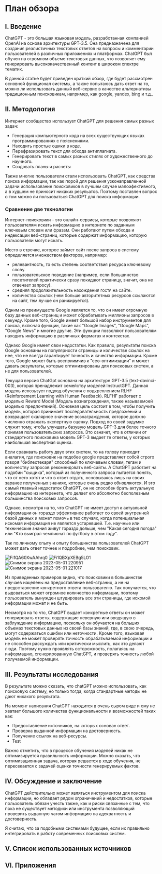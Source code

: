# План обзора

## I. Введение

ChatGPT - это большая языковая модель, разработанная компанией OpenAI на основе архитектуры GPT-3.5. Она предназначена для создания реалистичных текстовых ответов на вопросы и комментарии пользователей в различных приложениях и платформах. ChatGPT был обучен на огромном объеме текстовых данных, что позволяет ему генерировать высококачественный контент в широком спектре тематик.

В данной статье будет приведен краткий обзор, где будет рассмотрен основной функционал системы, а также попытаюсь дать ответ на то, можно ли использовать данный веб-сервис в качестве альтернативы традиционным поисковикам, например, как google, yandex, bing и т.д..

## II. Методология

Интернет сообщество использует ChatGPT для решения самых разных задач:

- Генерация компьютерного кода на всех существующих языках программированиях с пояснениями.
- Находить простые ошики в коде.
- Перефразировать текст для обхода антиплагиата.
- Генерировать текст в самых разных стилях от художественного до научного.
- Создовать планы и расчеты

Также многие пользователи стали использовать ChatGPT, как средства поиска информации, так как порой для решения узконаправленной задачи использование поисковиков в лучшем случае малоэфективного, а в худшем не приносит никаких резульатов. Поэтому поставлен вопрос о том можно ли пользоваться ChatGPT для поиска информации.

### Сравнение две технологии

Интернет-поисковики - это онлайн-сервисы, которые позволяют пользователям искать информацию в интернете по заданным ключевым словам или фразам. Они работают путем обхода и индексации веб-страниц, которые содержат информацию, которую пользователи могут искать. 

Место в строчке, которое займет сайт после запроса в систему определяется множеством факторов, например:
- релевантность, то есть степень соответствия ресурса ключевому слову.
- пользовательское поведение (например, если большинство посетителей практически сразу покидают страницу, значит, она не отвечает запросу).
- средняя продолжительность нахождения гостя на сайте.
- количество ссылок (чем больше авторитетных ресурсов ссылаются на сайт, тем лучше он ранжируется).

Одним из преимуществ Google является то, что он имеет огромную базу данных веб-страниц и может обрабатывать миллионы запросов в секунду. Кроме того, Google имеет большой набор инструментов для поиска, включая функции, такие как "Google Images", "Google Maps", "Google News" и многие другие. Эти функции позволяют пользователям находить информацию в различных форматах и контекстах.

Однако Google имеет свои недостатки. Как правило, результаты поиска Google основаны на популярности страницы и количестве ссылок на нее, что не всегда гарантирует точность и качество информации. Кроме того, Google может быть восприимчив к "сео-оптимизации" и может давать результаты, которые оптимизированы для поисковых систем, а не для пользователей.

Текущая версия ChatGpt основана на архитектуре GPT-3.5 (text-davinci-003), которая пренадлежит семейству моделей InstructGPT. Данная модель испозьзует подход обучения с подкреплением RLHF (Reinforcement Learning with Human Feedback). RLFHF работает с моделью Reward Model (Модель вознагрождения, также называемоей моделью предпочтений). Основная цель состоит в том, чтобы получить модель, которая принимает последовательность предложений и возвращает скалярное значение вознаграждения, которое должно численно отражать экспертную оценку. Подход по своей задумке служит тому, чтобы улучшать базувую модель GPT-3 для более точного понимая пользовательских запросов. Это означет, что в отличии от стандартного поисковика модель GPT-3 выдает те ответы, у которых наибольшая экспертная оценка.

Если сравнвать работу двух этих систем, то на голову приходит аналагия, где поисковик на подобее google представляет собой строго говоря "библеотекаря" способный по ключевым словам, тегам и количеству запросов рекомендовать веб-сайты. А ChatGPT работает на подобии "cыщика", который из полученного запроса пытается понять, что от него хотят и что в ответ отдать, основываясь лишь на своих заранее полученных знаниях, которые очень редко обновляются. И это самый главный недостаток ChatGPT, он не способен брать актуальную информацию из интеренета, что делает его абсолютно бесполезным большинства поисковых запросов.

Однако, несмотря на то, что ChatGPT не имеет доступ к актуальной информации он гораздо эффективнее работает со своей внутренней базой данных и может помочь в тех случаях, когда потенциальная искомая информация не является устаревшей. Т.е. научные или технические знания живут гораздо дольше, чем "Какая сегодня погода" или "Кто выиграл чемпионат по футболу в этом году".

Так по личному опыту и опыту большинства пользователей ChatGPT может дать ответ точнее и подробнее, чем поисковик. 

![Fi1QA60XwAAhrq0](https://user-images.githubusercontent.com/84016890/235512793-1b58fb42-8ce2-4cc4-b1fe-5728341ec4f3.jpg)
![Fi1QBXpXEBg5LO1](https://user-images.githubusercontent.com/84016890/235512882-a4ec8c65-7fb1-4168-8905-d7f9337acd9e.jpg)
![Снимок экрана 2023-05-01 220951](https://user-images.githubusercontent.com/84016890/235513335-3e49df2a-c5dd-449d-ae34-98e08b826063.png)
![Снимок экрана 2023-05-01 221017](https://user-images.githubusercontent.com/84016890/235513338-e902d094-830e-4506-bf88-ef36d037e69f.png)

Из приведенных примеров видно, что поисковики в большинстве случаев нацелены на предоставление веб-страниц, а не на предоставление конкретного ответа пользователю. Так получается, что выдоваться может огромное количество информации, поэтому пользователь вынужден штудировать все эти страницы, где искомой информации может и не быть.

Несмотря на то что, ChatGPT выдает конкретные ответы он может генерировать ответы, содержащие неверную или вводящую в заблуждение информацию, поскольку он обучается на больших объемах текстовых данных из своей базы знаний, где, в свою очередь, могут содержаться ошибки или неточности. Кроме того, языковая модель не может проверять точность обрабатываемой информации и не способен рассуждать или критически мыслить, как это делают люди. Поэтому нужно проявлять осторожность, полагаясь на информацию, сгенерированную ChatGPT, и проверять точность любой получаемой информации.

## III. Результаты исследования

В результате можно сказать, что chatGPT можно использовать, как поисковую систему, но только тогда, когда стандартные методы не дают никакого результата. 

На момент написания ChatGPT находится в очень сыром виде и ему не хватает большого количества функциональности и возможностей таких как:
- Предоставление источников, на которых основан ответ.
- Проверка выданной информации на достоверность.
- Получение ссылок на веб-ресурсы.
- Test

Важно отметить, что в процессе обучения моделей никак не оптимизируется правильность информации. Можно сказать, что оптимизационная задача, которая решается в ходе обучения, не пересекается с задачей оценки точности генерируемых фактов.

## IV. Обсуждение и заключение

ChatGPT действительно может являться инструментом для поиска информации, но обладает рядом ограничений и недостатков, которые пользователь обязан учесть также, как и риски связанные с тем, что пока не существует методики или инструмента позволяющий проверить выданную чатом информацию на адекватность и достоверность. 

Я считаю, что за подобными системами будущее, если их правильно интегрировать в работу современных поисковых систем.

## V. Список использованных источников


## VI. Приложения
